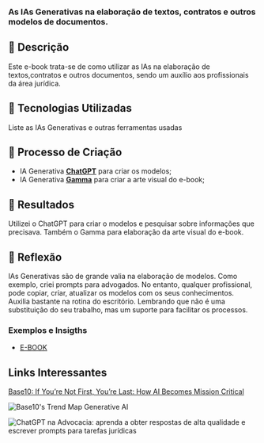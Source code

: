 

### As IAs Generativas na elaboração de textos, contratos e outros modelos de documentos.

## 📒 Descrição
Este e-book trata-se de como utilizar as IAs na  elaboração de textos,contratos e outros documentos, sendo um auxílio
aos profissionais da área jurídica.

## 🤖 Tecnologias Utilizadas
Liste as IAs Generativas e outras ferramentas usadas

## 🧐 Processo de Criação
- IA Generativa **[ChatGPT](https://chat.openai.com)** para criar os modelos;
- IA Generativa **[Gamma](https://gamma.app)** para criar a arte visual do e-book;
  


## 🚀 Resultados
Utilizei o ChatGPT para criar o modelos  e   pesquisar sobre informações que precisava. Também o Gamma para elaboração da arte visual do e-book. 

## 💭 Reflexão 

IAs Generativas são de grande valia na elaboração de modelos. Como exemplo, criei prompts para advogados. No entanto, qualquer profissional, pode copiar, criar, atualizar os modelos com os seus conhecimentos. Auxilia bastante na rotina do escritório. Lembrando que não é uma substituição do seu trabalho, mas um suporte para facilitar os processos.

### Exemplos e Insigths

- [E-BOOK](https://gamma.app/docs/IAs-Generativas-como-suporte-na-elaboracao-de-documentos-g7tlyy8038mog6h)



## Links Interessantes

[Base10: If You’re Not First, You’re Last: How AI Becomes Mission Critical](https://base10.vc/post/generative-ai-mission-critical/)

![Base10's Trend Map Generative AI](https://github.com/digitalinnovationone/lab-natty-or-not/assets/730492/f4df26e8-f8f7-4419-8252-c69d73ea930c)

![ChatGPT na Advocacia: aprenda a obter respostas de alta qualidade e escrever prompts para tarefas jurídicas](https://www.legalwtech.com.br/artigo/chatgpt-na-advocacia:-aprenda-a-obter-respostas-de-alta-qualidade-e-escrever-prompts-para-tarefas-juri%CC%81dicas/)


